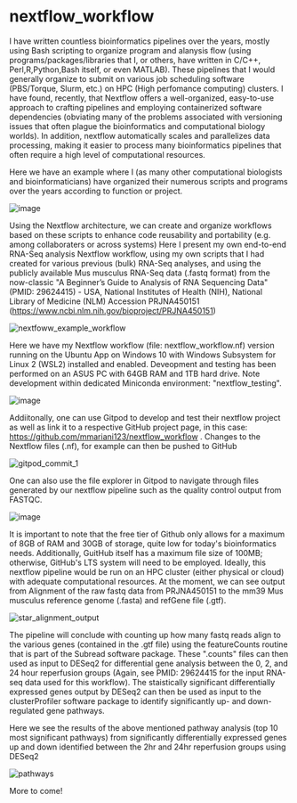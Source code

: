 # nextflow_workflow
I have written countless bioinformatics pipelines over the years, mostly using Bash scripting to organize program and alanysis flow (using programs/packages/libraries that I, or others, have written in C/C++, Perl,R,Python,Bash itself, or even MATLAB). These pipelines that I would generally organize to submit on various job scheduling software (PBS/Torque, Slurm, etc.) on HPC (High perfomance computing) clusters.
I have found, recently, that Nextflow offers a well-organized, easy-to-use approach to crafting pipelines and employing containerized software dependencies (obviating many of the problems associated with versioning issues that often plague the bioinformatics and computational biology worlds). In addition, nextflow automatically scales and parallelizes data processing, making it easier to process many bioinformatics pipelines that often require a high level of computational resources. 

Here we have an example where I (as many other computational biologists and bioinformaticians) have organized their numerous scripts and programs over the years according to function or project. 

![image](https://github.com/user-attachments/assets/c2b1e458-46e7-4bb7-b310-27f16b67860b)

Using the Nextflow architecture, we can create and organize workflows based on these scripts to enhance code reusability and portability (e.g. among collaboraters or across systems)
Here I present my own end-to-end RNA-Seq analysis Nextflow workflow, using my own scripts that I had created for various previous (bulk) RNA-Seq analyses, and using the publicly available Mus musculus RNA-Seq data (.fastq format) from the now-classic "A Beginner’s Guide to Analysis of RNA Sequencing Data" (PMID: 29624415) - USA, National Institutes of Health (NIH), National Library of Medicine (NLM) Accession 
PRJNA450151 (https://www.ncbi.nlm.nih.gov/bioproject/PRJNA450151)

![nextfoww_example_workflow](https://github.com/user-attachments/assets/01c00510-54d2-462c-9599-b37d5c8e3940)

Here we have my Nextflow workflow (file: nextflow_workflow.nf) version running on the Ubuntu App on Windows 10 with Windows Subsystem for Linux 2 (WSL2) installed and enabled. Deveopment and testing has been performed on an ASUS PC with 64GB RAM and 1TB hard drive. Note development within dedicated Miniconda environment: "nextflow_testing".

![image](https://github.com/user-attachments/assets/aa8d2539-29ca-4a72-a1a6-c13fc3fc8960)

Addiitonally, one can use Gitpod to develop and test their nextflow project as well as link it to a respective GitHub project page, in this case: https://github.com/mmariani123/nextflow_workflow . Changes to the Nextflow files (.nf), for example can then be pushed to GitHub

![gitpod_commit_1](https://github.com/user-attachments/assets/0b8fab31-85cc-409b-b84a-f0fc66c7548c)

One can also use the file explorer in Gitpod to navigate through files generated by our nextflow pipeline such as the quality control output from FASTQC. 

![image](https://github.com/user-attachments/assets/fe2e1e9f-dcd2-4a2f-b40a-42c4a602bdee)

It is important to note that the free tier of Github only allows for a maximum of 8GB of RAM and 30GB of storage, quite low for today's bioinformatics needs. Additionally, GuitHub itself has a maximum file size of 100MB; otherwise, GitHub's LTS system will need to be employed. Ideally, this nextflow pipeline would be run on an HPC cluster (either physical or cloud) with adequate computational resources. At the moment, we can see output from Alignment of the raw fastq data from PRJNA450151 to the mm39 Mus musculus reference genome (.fasta) and refGene file (.gtf).

![star_alignment_output](https://github.com/user-attachments/assets/2bcdd49a-3ea9-417e-a267-9f269128cec4)

The pipeline will conclude with counting up how many fastq reads align to the various genes (contained in the .gtf file) using the featureCounts routine that is part of the Subread software package. These ".counts" files can then used as input to DESeq2 for differential gene analysis between the 0, 2, and 24 hour reperfusion groups (Again, see PMID: 29624415 for the input RNA-seq data used for this workflow). The staistically significant differentially expressed genes output by DESeq2 can then be used as input to the clusterProfiler software package to identify significantly up- and down-regulated gene pathways. 

Here we see the results of the above mentioned pathway analysis (top 10 most significant pathways) from significantly differentially expressed genes up and down identified between the 2hr and 24hr reperfusion groups using DESeq2

![pathways](https://github.com/user-attachments/assets/4aa4532f-e2ce-4161-b7d5-6accabfba282)

More to come!


